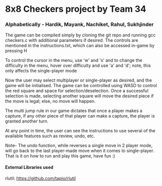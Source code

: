 # 8x8 Checkers project by Team 34
### Alphabetically - Hardik, Mayank, Nachiket, Rahul, Sukhjinder






The game can be compiled simply by cloning the git repo and running gcc checkers.c with additional parameters if desired.
The controls are mentioned in the instructions.txt, which can also be accessed in-game by pressing H

To control the cursor in the menu, use 'w' and 's'
and to change the difficulty in the menu, hover over difficulty and use 'a' and 'd'; note, this only affects the single-player mode

Now the user may select multiplayer or single-player as desired, and the game will be initialised. 
The game can be controlled using WASD to control the red square and space for selection/deselection.
Once a successful selection is made, selecting another square will move the desired piece if the move is legal; else, no move will happen.

The multi jump rule in our game dictates that once a player makes a capture, if any other piece of that player can make a capture, the player is granted another turn.

At any point in time, the user can see the instructions to use several of the available features such as review, undo, etc.

Note- The undo function, while reverses a single move in 2 player mode, will go back to the last player-made move when it comes to single-player.  
That is it on how to run and play this game, have fun :)





#### External Libraries used
rlutil: https://github.com/tapio/rlutil
